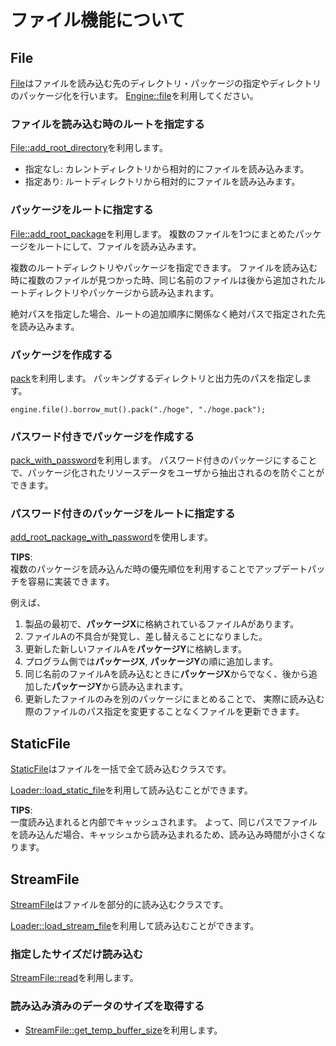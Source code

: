 # ファイル機能について

## File
[File](../../core/struct.File.html)はファイルを読み込む先のディレクトリ・パッケージの指定やディレクトリのパッケージ化を行います。
[Engine::file](../../engine/struct.Engine.html#method.file)を利用してください。

### ファイルを読み込む時のルートを指定する
[File::add_root_directory](../../core/struct.File.html#method.add_root_directory)を利用します。
- 指定なし: カレントディレクトリから相対的にファイルを読み込みます。
- 指定あり: ルートディレクトリから相対的にファイルを読み込みます。

### パッケージをルートに指定する
[File::add_root_package](../../core/struct.File.html#method.add_root_package)を利用します。
複数のファイルを1つにまとめたパッケージをルートにして、ファイルを読み込みます。

複数のルートディレクトリやパッケージを指定できます。
ファイルを読み込む時に複数のファイルが見つかった時、同じ名前のファイルは後から追加されたルートディレクトリやパッケージから読み込まれます。

絶対パスを指定した場合、ルートの追加順序に関係なく絶対パスで指定された先を読み込みます。

### パッケージを作成する

[pack](../../core/struct.File.html#method.pack)を利用します。
パッキングするディレクトリと出力先のパスを指定します。

```ignore
engine.file().borrow_mut().pack("./hoge", "./hoge.pack");
```

### パスワード付きでパッケージを作成する

[pack_with_password](../../core/struct.File.html#method.pack_with_password)を利用します。
パスワード付きのパッケージにすることで、パッケージ化されたリソースデータをユーザから抽出されるのを防ぐことができます。

### パスワード付きのパッケージをルートに指定する
[add_root_package_with_password](../../core/struct.File.html#method.add_root_package_with_password)を使用します。

**TIPS**:  
複数のパッケージを読み込んだ時の優先順位を利用することでアップデートパッチを容易に実装できます。

例えば、

1. 製品の最初で、**パッケージX**に格納されているファイルAがあります。
2. ファイルAの不具合が発覚し、差し替えることになりました。
3. 更新した新しいファイルAを**パッケージY**に格納します。
4. プログラム側では**パッケージX**, **パッケージY**の順に追加します。
5. 同じ名前のファイルAを読み込むときに**パッケージX**からでなく、後から追加した**パッケージY**から読み込まれます。
6. 更新したファイルのみを別のパッケージにまとめることで、 実際に読み込む際のファイルのパス指定を変更することなくファイルを更新できます。

## StaticFile
[StaticFile](../../core/struct.StaticFile.html)はファイルを一括で全て読み込むクラスです。

[Loader::load_static_file](../../engine/struct.Loader.html#method.load_static_file)を利用して読み込むことができます。

<!-- 読み込んだファイルの内容は、[StaticFile::buffer](../../core/struct.StaticFile.html#buffer)で、Byte配列として得られます。 TODO -->

**TIPS**:  
一度読み込まれると内部でキャッシュされます。
よって、同じパスでファイルを読み込んだ場合、キャッシュから読み込まれるため、読み込み時間が小さくなります。

## StreamFile

[StreamFile](../../core/struct.StreamFile.html)はファイルを部分的に読み込むクラスです。

[Loader::load_stream_file](../../engine/struct.Loader.html#method.load_stream_file)を利用して読み込むことができます。

### 指定したサイズだけ読み込む
[StreamFile::read](../../core/struct.StreamFile.html#method.read)を利用します。

<!-- 読み込んだ内容は、[TempBuffer](xref:Altseed.StreamFile.TempBuffer)で、Byte配列として得られます。 TODO -->

### 読み込み済みのデータのサイズを取得する
- [StreamFile::get_temp_buffer_size](../../core/struct.StreamFile.html#method.get_temp_buffer_size)を利用します。

<!-- ## サンプル TODO

### StaticFileによるファイル読み込み


### StreamFileによるファイル読み込み -->

